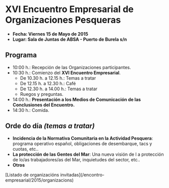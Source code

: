 # XVI Encuentro Empresarial de Organizaciones Pesqueras

- **Fecha: Viernes 15 de Mayo de 2015**
- **Lugar: Sala de Juntas de ABSA - Puerto de Burela s/n**

## Programa

* 10:00 h.: Recepción de las Organizaciones participantes.
* 10:30 h.: Comienzo del **XVI Encuentro Empresarial**.
  - De 10.30 h. a 12.15 h.: Temas a tratar
  - De 12.15 h. a 12.30 h.: Café
  - De 12.30 h. a 14.00 h.: Temas a tratar
  - Ruegos y preguntas.
* 14:00 h.: **Presentación a los Medios de Comunicación de las Conclusiones
  del Encuentro.**
* 14:30 h.: Comida.

## Orde do día *(temas a tratar)*

- **Incidencia de la Normativa Comunitaria en la Actividad Pesquera**:
  programa operativo español, obligaciones de desembarque, tacs y cuotas, etc..
- **La protección de las Gentes del Mar**: Una nueva visión de l a protección
  de lo/as trabajadores/as del Mar, inquietudes del sector, etc..
- **Otros**

<nav class="buttons">
  [Listado de organizacións invitadas](/encontro-empresarial/2015/organizacions)
</nav>
